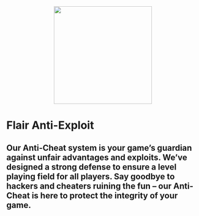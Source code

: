 <div align="center">
<img src="https://devforum-uploads.s3.dualstack.us-east-2.amazonaws.com/uploads/original/5X/6/b/e/a/6beac0b2a0065a75bb6bf67613e173ddcba9f9a9.png" width="256">
</div>

# Flair Anti-Exploit

## Our Anti-Cheat system is your game’s guardian against unfair advantages and exploits. We’ve designed a strong defense to ensure a level playing field for all players. Say goodbye to hackers and cheaters ruining the fun – our Anti-Cheat is here to protect the integrity of your game.
